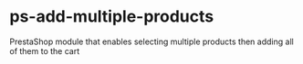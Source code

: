 # ps-add-multiple-products
PrestaShop module that enables selecting multiple products then adding all of them to the cart
